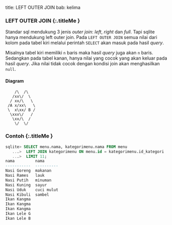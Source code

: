 title: LEFT OUTER JOIN
bab: kelima


### <i class="fa fa-info-circle"></i> LEFT OUTER JOIN {:.titleMe }

Standar sql mendukung 3 jenis _outer join_: _left_, _right_ dan _full_.
Tapi sqlite hanya mendukung left outer join.
Pada `LEFT OUTER JOIN` semua nilai dari kolom pada tabel kiri melalui perintah `SELECT` akan masuk pada hasil _query_.

Misalnya tabel kiri memiliki `n` baris maka hasil _query_ juga akan `n` baris.
Sedangkan pada tabel kanan, hanya nilai yang cocok yang akan keluar pada hasil _query_.
Jika nilai tidak cocok dengan kondisi join akan menghasilkan `null`.

#### Diagram

```
    /\  /\
   /xx\/  \
  / xx/\   \
 /A x/xx\   \
 \  x\xx/ B /
  \xxx\/   /
   \xx/\  /
    \/  \/
```

### <i class="fa fa-code"></i> Contoh {:.titleMe }

```sql
sqlite> SELECT menu.nama, kategorimenu.nama FROM menu
   ...>  LEFT JOIN kategorimenu ON menu.id = kategorimenu.id_kategori
   ...>  LIMIT 11;
nama         nama      
-----------  ----------
Nasi Goreng  makanan   
Nasi Rames   lauk      
Nasi Putih   minuman   
Nasi Kuning  sayur     
Nasi Uduk    cuci mulut
Nasi Kibuli  sambel    
Ikan Kangma            
Ikan Kangma            
Ikan Kangma            
Ikan Lele G            
Ikan Lele B
```
